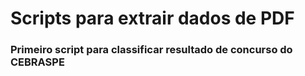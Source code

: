 # Scripts para extrair dados de PDF

### Primeiro script para classificar resultado de concurso do CEBRASPE

